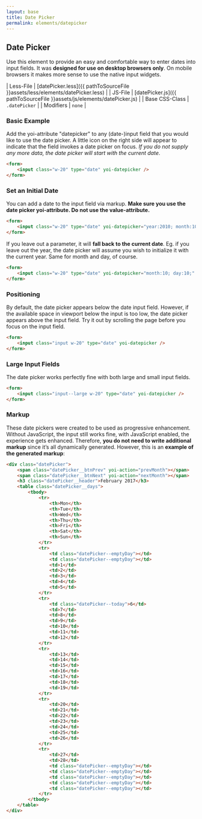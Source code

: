 ```yaml
---
layout: base
title: Date Picker
permalink: elements/datepicker
---
```


## Date Picker
Use this element to provide an easy and comfortable way to enter dates into input fields. It was **designed for use on desktop browsers only**. On mobile browsers it makes more sense to use the native input widgets.

| Less-File      | [datePicker.less]({{ pathToSourceFile }}assets/less/elements/datePicker.less) |
| JS-File        | [datePicker.js]({{ pathToSourceFile }}assets/js/elements/datePicker.js)       |
| Base CSS-Class | `.datePicker`                                                                 |
| Modifiers      | `none`                                                                        |

### Basic Example
Add the yoi-attribute "datepicker" to any (date-)input field that you would like to use the date picker. A little icon on the right side will appear to indicate that the field invokes a date picker on focus. *If you do not supply any more data, the date picker will start with the current date*.

```html
<form>
    <input class="w-20" type="date" yoi-datepicker />
</form>
```

### Set an Initial Date
You can add a date to the input field via markup. **Make sure you use the date picker yoi-attribute. Do not use the value-attribute.**

```html
<form>
    <input class="w-20" type="date" yoi-datepicker="year:2010; month:10; day:5;" />
</form>
```

If you leave out a parameter, it will **fall back to the current date**. Eg. if you leave out the year, the date picker will assume you wish to initialize it with the current year. Same for month and day, of course.

```html
<form>
    <input class="w-20" type="date" yoi-datepicker="month:10; day:10;" />
</form>
```

### Positioning
By default, the date picker appears below the date input field. However, if the available space in viewport below the input is too low, the date picker appears above the input field. Try it out by scrolling the page before you focus on the input field.

```html
<form>
    <input class="input w-20" type="date" yoi-datepicker />
</form>
```

### Large Input Fields
The date picker works perfectly fine with both large and small input fields.

```html
<form>
    <input class="input--large w-20" type="date" yoi-datepicker />
</form>
```

### Markup
These date pickers were created to be used as progressive enhancement. Without JavaScript, the input still works fine, with JavaScript enabled, the experience gets enhanced. Therefore, **you do not need to write additional markup** since it’s all dynamically generated. However, this is an **example of the generated markup**:

```html
<div class="datePicker">
    <span class="datePicker__btnPrev" yoi-action="prevMonth"></span>
    <span class="datePicker__btnNext" yoi-action="nextMonth"></span>
    <h3 class="datePicker__header">February 2017</h3>
    <table class="datePicker__days">
        <tbody>
            <tr>
                <th>Mon</th>
                <th>Tue</th>
                <th>Wed</th>
                <th>Thu</th>
                <th>Fri</th>
                <th>Sat</th>
                <th>Sun</th>
            </tr>
            <tr>
                <td class="datePicker--emptyDay"></td>
                <td class="datePicker--emptyDay"></td>
                <td>1</td>
                <td>2</td>
                <td>3</td>
                <td>4</td>
                <td>5</td>
            </tr>
            <tr>
                <td class="datePicker--today">6</td>
                <td>7</td>
                <td>8</td>
                <td>9</td>
                <td>10</td>
                <td>11</td>
                <td>12</td>
            </tr>
            <tr>
                <td>13</td>
                <td>14</td>
                <td>15</td>
                <td>16</td>
                <td>17</td>
                <td>18</td>
                <td>19</td>
            </tr>
            <tr>
                <td>20</td>
                <td>21</td>
                <td>22</td>
                <td>23</td>
                <td>24</td>
                <td>25</td>
                <td>26</td>
            </tr>
            <tr>
                <td>27</td>
                <td>28</td>
                <td class="datePicker--emptyDay"></td>
                <td class="datePicker--emptyDay"></td>
                <td class="datePicker--emptyDay"></td>
                <td class="datePicker--emptyDay"></td>
                <td class="datePicker--emptyDay"></td>
            </tr>
        </tbody>
    </table>
</div>
```
